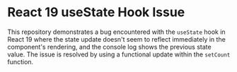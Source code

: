 # React 19 useState Hook Issue

This repository demonstrates a bug encountered with the `useState` hook in React 19 where the state update doesn't seem to reflect immediately in the component's rendering, and the console log shows the previous state value.  The issue is resolved by using a functional update within the `setCount` function.